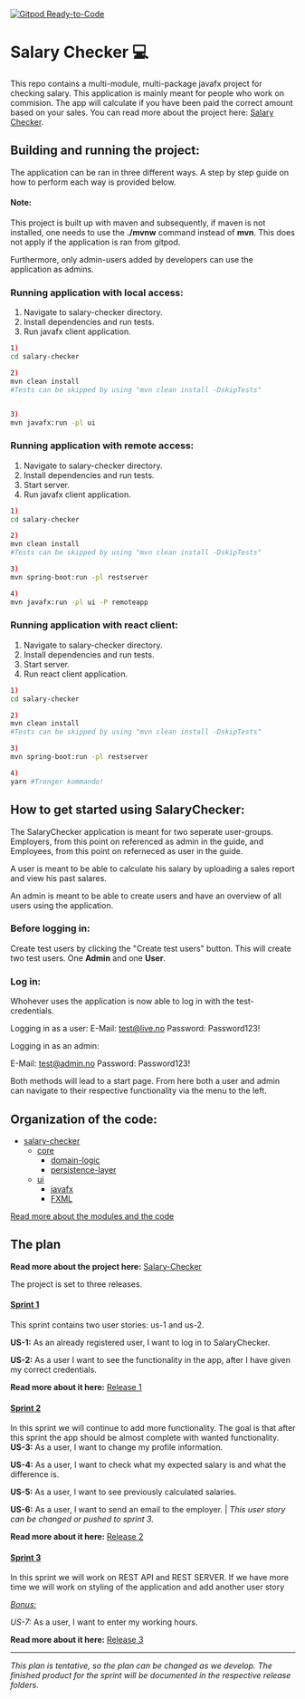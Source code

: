 [![Gitpod Ready-to-Code](https://img.shields.io/badge/Gitpod-Ready--to--Code-blue?logo=gitpod)](https://gitpod.stud.ntnu.no/#https://gitlab.stud.idi.ntnu.no/it1901/groups-2021/gr2111/gr2111)
# Salary Checker :computer:

This repo contains a multi-module, multi-package javafx project for checking salary. This application is mainly meant for people who work on commision. 
The app will calculate if you have been paid the correct amount based on your sales. You can read more about the project here: [Salary Checker](salary-checker/README.md).


## Building and running the project:

The application can be ran in three different ways. A step by step guide on how to perform each way is provided below.

#### Note:
This project is built up with maven and subsequently, if maven is not installed, one needs to use the **./mvnw** command instead of **mvn**. This does not apply if the application is ran from gitpod.  

Furthermore, only admin-users added by developers can use the application as admins.


### Running application with local access:
1) Navigate to salary-checker directory.
2) Install dependencies and run tests.
3) Run javafx client application.

```sh
1)
cd salary-checker

2)
mvn clean install
#Tests can be skipped by using "mvn clean install -DskipTests"


3)
mvn javafx:run -pl ui
```
### Running application with remote access:
1) Navigate to salary-checker directory.
2) Install dependencies and run tests.
3) Start server. 
4) Run javafx client application.

```sh
1)
cd salary-checker

2)
mvn clean install
#Tests can be skipped by using "mvn clean install -DskipTests"

3)
mvn spring-boot:run -pl restserver

4)
mvn javafx:run -pl ui -P remoteapp
```
### Running application with react client:
1) Navigate to salary-checker directory.
2) Install dependencies and run tests.
3) Start server.
3) Run react client application.

```sh
1)
cd salary-checker

2)
mvn clean install
#Tests can be skipped by using "mvn clean install -DskipTests"

3)
mvn spring-boot:run -pl restserver

4)
yarn #Trenger kommando!
```
## How to get started using SalaryChecker:
The SalaryChecker application is meant for two seperate user-groups. 
Employers, from this point on referenced as admin in the guide, 
and Employees, from this point on referneced as user in the guide. 

A user is meant to be able to calculate his salary by uploading a sales report and view his past salares.

An admin is meant to be able to create users and have an overview of all users using the application.

### Before logging in: 
Create test users by clicking the "Create test users" button. 
This will create two test users. One **Admin** and one **User**. 

### Log in: 
Whohever uses the application is now able to log in with the test-credentials.

Logging in as a user: 
E-Mail: test@live.no
Password: Password123!

Logging in as an admin: 

E-Mail: test@admin.no
Password: Password123!

Both methods will lead to a start page. From here both a user and admin can navigate to their respective 
functionality via the menu to the left. 

## Organization of the code:

- [salary-checker](salary-checker/)
    - [core](salary-checker/core)
        - [domain-logic](salary-checker/core/src/main/java/salarychecker/core)
        - [persistence-layer](salary-checker/core/src/main/java/salarychecker/json)
    - [ui](salary-checker/ui)
        - [javafx](salary-checker/ui/src/main/java/salarychecker/ui)
        - [FXML](salary-checker/ui/src/main/resources)

[Read more about the modules and the code](salary-checker/README.md)
    
## The plan

**Read more about the project here:** [Salary-Checker](salary-checker/README.md)

The project is set to three releases.

#### <ins> Sprint 1 </ins>

This sprint contains two user stories: us-1 and us-2.

**US-1:** As an already registered user, I want to log in to SalaryChecker.

**US-2:** As a user I want to see the functionality in the app, after I have given my correct credentials.

**Read more about it here:** [Release 1](docs/release1/README.md)

#### <ins> Sprint 2 </ins>

In this sprint we will continue to add more functionality. The goal is that after this sprint the app should be almost complete with wanted functionality.
**US-3:** As a user, I want to change my profile information.

**US-4:** As a user, I want to check what my expected salary is and what the difference is.

**US-5:** As a user, I want to see previously calculated salaries.

**US-6:** As a user, I want to send an email to the employer. | *This user story can be changed or pushed to sprint 3.*

**Read more about it here:** [Release 2](docs/release2/) 

#### <ins> Sprint 3 </ins>

In this sprint we will work on REST API and REST SERVER. If we have more time we will work on styling of the application and add another user story

<ins>*Bonus:*</ins>

   *US-7:* As a user, I want to enter my working hours.
   
**Read more about it here:** [Release 3](docs/release3/)

_____________________________________________________________

*This plan is tentative, so the plan can be changed as we develop. The finished product for the sprint will be documented in 
the respective release folders.* 

